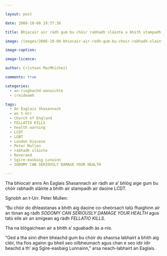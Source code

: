```yaml
---

layout: post

date: 2008-10-08 19:37:30

title: Bhiocair air ràdh gum bu chòir rabhadh slàinte a bhith stampadh air daoine LCDT

image: /images/2008-10-08-bhiocair-air-radh-gum-bu-choir-rabhadh-slainte-a-bhith-stampadh-air-daoine-lcdt.jpg

image-caption:

image-licence:

author: Crìstean MacMhìcheil

comments: true

categories:
  - an-rioghachd-aonaichte
  - creideamh

tags:
  - An Eaglais Shasannach
  - an t-Urr
  - Church of England
  - FELLATIO KILLS
  - health warning
  - LCDT
  - LGBT
  - London Diocese
  - Peter Mullen
  - rabhadh slàinte
  - Reverand
  - Sgìre-easbaig Lunainn
  - SODOMY CAN SERIOUSLY DAMAGE YOUR HEALTH

---
```


Tha bhiocair anns An Eaglais Shasannach air ràdh air a&#8217; bhlòg aige gum bu chòir rabhadh slàinte a bhith air stampadh air daoine LCDT.

<!--more-->

Sgrìobh an t-Urr. Peter Mullen:

&#8220;Bu chòir do dhleastanas a bhith aig daoine co-sheòrsach tatù fhaighinn air an tònan ag ràdh _SODOMY CAN SERIOUSLY DAMAGE YOUR HEALTH_ agus tatù eile air an smigean ag ràdh _FELLATIO KILLS_.

Tha na blògaichean air a bhith a&#8217; sguabadh às a-nis.

&#8220;Ged a tha sinn dhen bheachd gum bu chòir do shaorsa labhairt a bhith aig clèir, tha fios againn gu bheil seo oilbheumach agus chan e seo idir idir beachd a th&#8217; aig Sgìre-easbaig Lunnainn,&#8221; arsa neach-labhairt an Eaglais.

